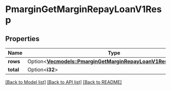 # PmarginGetMarginRepayLoanV1Resp

## Properties

Name | Type | Description | Notes
------------ | ------------- | ------------- | -------------
**rows** | Option<[**Vec<models::PmarginGetMarginRepayLoanV1RespRowsInner>**](PmarginGetMarginRepayLoanV1Resp_rows_inner.md)> |  | [optional]
**total** | Option<**i32**> |  | [optional]

[[Back to Model list]](../README.md#documentation-for-models) [[Back to API list]](../README.md#documentation-for-api-endpoints) [[Back to README]](../README.md)


